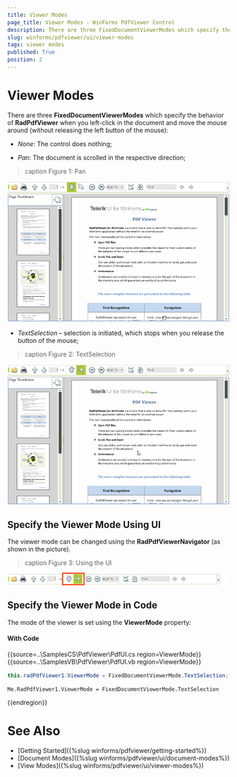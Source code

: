 ```yaml
---
title: Viewer Modes
page_title: Viewer Modes - WinForms PdfViewer Control
description: There are three FixedDocumentViewerModes which specify the behavior of WinForms PdfViewer.
slug: winforms/pdfviewer/ui/viewer-modes
tags: viewer modes
published: True
position: 2
---
```


# Viewer Modes

There are three __FixedDocumentViewerModes__ which specify the behavior of __RadPdfViewer__ when you left-click in the document and move the mouse around (without releasing the left button of the mouse):

* *None*: The control does nothing;

* *Pan*: The document is scrolled in the respective direction;

>caption Figure 1: Pan

![pdfviewer-overview 001](images/pdfviewer-ui-viewer-modes001.gif)

* *TextSelection* – selection is initiated, which stops when you release the button of the mouse;

>caption Figure 2: TextSelection

![pdfviewer-overview 001](images/pdfviewer-ui-viewer-modes002.gif)

## Specify the Viewer Mode Using UI

The viewer mode can be changed using the __RadPdfViewerNavigator__ (as shown in the picture).
>caption Figure 3: Using the UI

![pdfviewer-overview 001](images/pdfviewer-ui-viewer-modes003.png)

## Specify the  Viewer Mode in Code

The mode of the viewer is set using the __ViewerMode__ property:

#### With Code

{{source=..\SamplesCS\PdfViewer\PdfUI.cs region=ViewerMode}} 
{{source=..\SamplesVB\PdfViewer\PdfUI.vb region=ViewerMode}} 

````C#
this.radPdfViewer1.ViewerMode = FixedDocumentViewerMode.TextSelection;

````
````VB.NET
Me.RadPdfViewer1.ViewerMode = FixedDocumentViewerMode.TextSelection

````

{{endregion}}

# See Also

* [Getting Started]({%slug winforms/pdfviewer/getting-started%})
* [Document Modes]({%slug winforms/pdfviewer/ui/document-modes%})
* [View Modes]({%slug winforms/pdfviewer/ui/viewer-modes%})